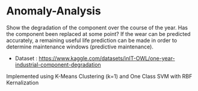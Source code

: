 # Anomaly-Analysis

Show the degradation of the component over the course of the year. Has the component been replaced at some point? If the wear can be predicted accurately, a remaining useful life prediction can be made in order to determine maintenance windows (predictive maintenance).

- Dataset : https://www.kaggle.com/datasets/inIT-OWL/one-year-industrial-component-degradation

Implemented using K-Means Clustering (k=1) and One Class SVM with RBF Kernalization
